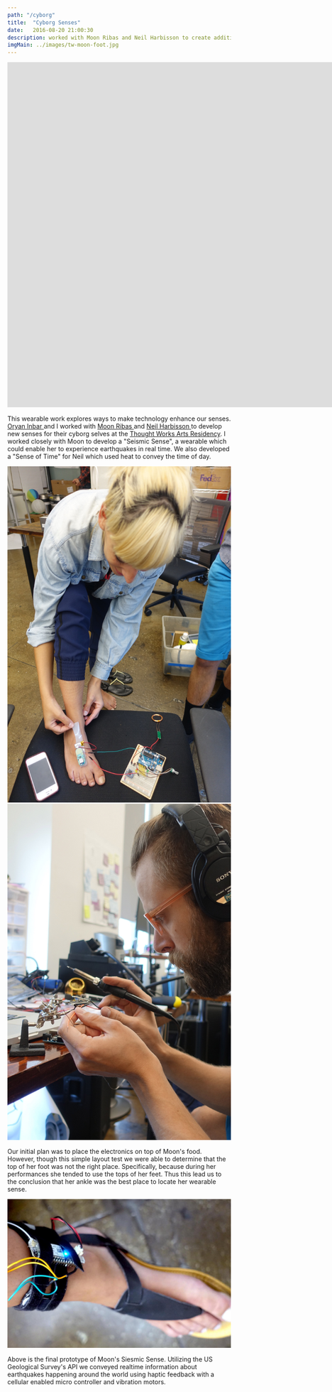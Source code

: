 ```yaml
---
path: "/cyborg"
title:  "Cyborg Senses"
date:   2016-08-20 21:00:30
description: worked with Moon Ribas and Neil Harbisson to create additional connected senses.
imgMain: ../images/tw-moon-foot.jpg
---
```


<div class="embed-responsive embed-responsive-16by9">
    <iframe width="1920" height="777" src="https://www.youtube.com/embed/MdDfAdSeRNQ" frameBorder="0" allow="accelerometer; autoplay; encrypted-media; gyroscope; picture-in-picture"></iframe>
</div>
<p>
    This wearable work explores ways to make technology enhance our senses. 
    <a href="http://oryano.com/"> Oryan Inbar </a> and I worked with
    <a href="http://cyborgarts.com/#moon-ribas"> Moon Ribas </a> and
    <a href="http://harbisson.com"> Neil Harbisson </a>
    to develop new senses for their cyborg selves at the
    <a href="https://thoughtworksarts.io/"> Thought Works Arts Residency</a>. I worked closely with Moon to develop a "Seismic Sense", a wearable which could enable her to experience earthquakes in real time. We also developed a "Sense of Time" for Neil which used heat to convey the time of day.
</p>
<div class="row">
<div class="col-md-6">
    <img class="img-responsive"  src="../images/tw-moon-test.jpg" atl="Siesmic Fit Test" />  
</div>
<div class="col-md-6">
    <img class="img-responsive" src="../images/tw-circuit.jpg" atl="Siesmic Circuit"/>
</div>
</div>
<p>
    Our initial plan was to place the electronics on top of Moon's food. However, though this simple layout test we were able to determine that the top of her foot was not the right place. Specifically, because during her performances she tended to use the tops of her feet. Thus this lead us to the conclusion that her ankle was the best place to locate her wearable sense.
</p>
<img src="../images/tw-moon-foot.jpg" />
<p>
    Above is the final prototype of Moon's Siesmic Sense. Utilizing the US Geological Survey's API we conveyed realtime information about earthquakes happening around the world using haptic feedback with a cellular enabled micro controller and vibration motors.
</p>

